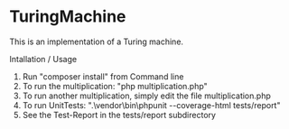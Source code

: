 # TuringMachine
This is an implementation of a Turing machine.

Intallation / Usage
1. Run "composer install" from Command line
2. To run the multiplication: "php multiplication.php"
3. To run another multiplication, simply edit the file multiplication.php
4. To run UnitTests: ".\vendor\bin\phpunit --coverage-html tests/report"
5. See the Test-Report in the tests/report subdirectory